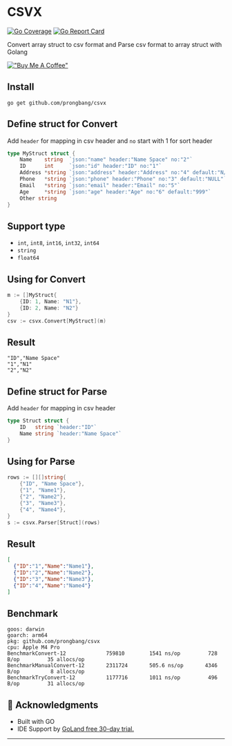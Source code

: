 # CSVX

[![Go Coverage](https://github.com/prongbang/csvx/wiki/coverage.svg)](https://raw.githack.com/wiki/prongbang/csvx/coverage.html)
[![Go Report Card](https://goreportcard.com/badge/github.com/prongbang/csvx)](https://goreportcard.com/report/github.com/prongbang/csvx)

Convert array struct to csv format and Parse csv format to array struct with Golang

[!["Buy Me A Coffee"](https://www.buymeacoffee.com/assets/img/custom_images/orange_img.png)](https://www.buymeacoffee.com/prongbang)

## Install

```shell
go get github.com/prongbang/csvx
```

## Define struct for Convert

Add `header` for mapping in csv header and `no` start with 1 for sort header

```go
type MyStruct struct {
    Name  	string 	`json:"name" header:"Name Space" no:"2"`
    ID    	int    	`json:"id" header:"ID" no:"1"`
    Address *string `json:"address" header:"Address" no:"4" default:"N/A"`
    Phone   *string `json:"phone" header:"Phone" no:"3" default:"NULL"`
    Email   *string `json:"email" header:"Email" no:"5"`
    Age     *string `json:"age" header:"Age" no:"6" default:"999"`
    Other string
}
```

## Support type

- `int`, `int8`, `int16`, `int32`, `int64`
- `string`
- `float64`

## Using for Convert

```go
m := []MyStruct{
    {ID: 1, Name: "N1"},
    {ID: 2, Name: "N2"}
}
csv := csvx.Convert[MyStruct](m)
```

## Result

```csv
"ID","Name Space"
"1","N1"
"2","N2"
```

## Define struct for Parse

Add `header` for mapping in csv header

```go
type Struct struct {
	ID   string `header:"ID"`
	Name string `header:"Name Space"`
}
```

## Using for Parse

```go
rows := [][]string{
    {"ID", "Name Space"},
    {"1", "Name1"},
    {"2", "Name2"},
    {"3", "Name3"},
    {"4", "Name4"},
}
s := csvx.Parser[Struct](rows)
```

## Result

```json
[
  {"ID":"1","Name":"Name1"},
  {"ID":"2","Name":"Name2"},
  {"ID":"3","Name":"Name3"},
  {"ID":"4","Name":"Name4"}
]
```

## Benchmark

```shell
goos: darwin
goarch: arm64
pkg: github.com/prongbang/csvx
cpu: Apple M4 Pro
BenchmarkConvert-12    	  		759810	      1541 ns/op	     728 B/op	      35 allocs/op
BenchmarkManualConvert-12    	2311724	      505.6 ns/op	    4346 B/op	       8 allocs/op
BenchmarkTryConvert-12    	 	1177716	      1011 ns/op	     496 B/op	      31 allocs/op
```

## 🙏 Acknowledgments

- Built with GO
- IDE Support by [GoLand free 30-day trial.](https://www.jetbrains.com/go/)

---
